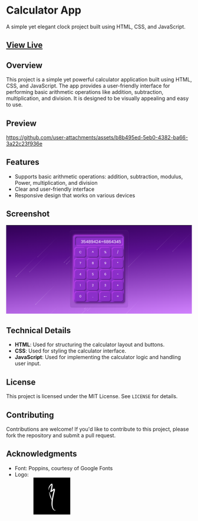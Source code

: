 # Calculator App

A simple yet elegant clock project built using HTML, CSS, and JavaScript.

## [View Live](https://basharkhan7776.github.io/Calculator_App/) 

## Overview

This project is a simple yet powerful calculator application built using HTML, CSS, and JavaScript. The app provides a user-friendly interface for performing basic arithmetic operations like addition, subtraction, multiplication, and division. It is designed to be visually appealing and easy to use.

## Preview


https://github.com/user-attachments/assets/b8b495ed-5eb0-4382-ba66-3a22c23f936e




## Features

- Supports basic arithmetic operations: addition, subtraction, modulus, Power, multiplication, and division
- Clear and user-friendly interface
- Responsive design that works on various devices

## Screenshot

![Calculator App Screenshot](assets/Screenshot.png)

## Technical Details

- **HTML**: Used for structuring the calculator layout and buttons.
- **CSS**: Used for styling the calculator interface.
- **JavaScript**: Used for implementing the calculator logic and handling user input.

## License

This project is licensed under the MIT License. See `LICENSE` for details.

## Contributing

Contributions are welcome! If you'd like to contribute to this project, please fork the repository and submit a pull request.

## Acknowledgments

- Font: Poppins, courtesy of Google Fonts
- Logo: <br><img src="assets/Logo.jpg" style="width:100px; margin-left:50px">
